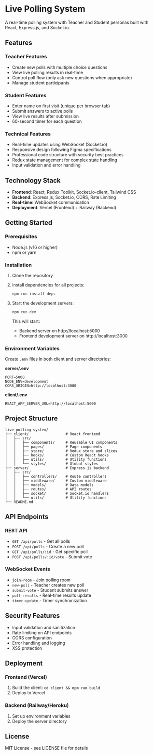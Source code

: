 # Live Polling System

A real-time polling system with Teacher and Student personas built with React, Express.js, and Socket.io.

## Features

### Teacher Features

- Create new polls with multiple choice questions
- View live polling results in real-time
- Control poll flow (only ask new questions when appropriate)
- Manage student participants

### Student Features

- Enter name on first visit (unique per browser tab)
- Submit answers to active polls
- View live results after submission
- 60-second timer for each question

### Technical Features

- Real-time updates using WebSocket (Socket.io)
- Responsive design following Figma specifications
- Professional code structure with security best practices
- Redux state management for complex state handling
- Input validation and error handling

## Technology Stack

- **Frontend**: React, Redux Toolkit, Socket.io-client, Tailwind CSS
- **Backend**: Express.js, Socket.io, CORS, Rate Limiting
- **Real-time**: WebSocket communication
- **Deployment**: Vercel (Frontend) + Railway (Backend)

## Getting Started

### Prerequisites

- Node.js (v16 or higher)
- npm or yarn

### Installation

1. Clone the repository
2. Install dependencies for all projects:

   ```bash
   npm run install-deps
   ```

3. Start the development servers:

   ```bash
   npm run dev
   ```

   This will start:

   - Backend server on http://localhost:5000
   - Frontend development server on http://localhost:3000

### Environment Variables

Create `.env` files in both client and server directories:

**server/.env**

```
PORT=5000
NODE_ENV=development
CORS_ORIGIN=http://localhost:3000
```

**client/.env**

```
REACT_APP_SERVER_URL=http://localhost:5000
```

## Project Structure

```
live-polling-system/
├── client/                 # React frontend
│   ├── src/
│   │   ├── components/     # Reusable UI components
│   │   ├── pages/          # Page components
│   │   ├── store/          # Redux store and slices
│   │   ├── hooks/          # Custom React hooks
│   │   ├── utils/          # Utility functions
│   │   └── styles/         # Global styles
├── server/                 # Express.js backend
│   ├── src/
│   │   ├── controllers/    # Route controllers
│   │   ├── middleware/     # Custom middleware
│   │   ├── models/         # Data models
│   │   ├── routes/         # API routes
│   │   ├── socket/         # Socket.io handlers
│   │   └── utils/          # Utility functions
└── README.md
```

## API Endpoints

### REST API

- `GET /api/polls` - Get all polls
- `POST /api/polls` - Create a new poll
- `GET /api/polls/:id` - Get specific poll
- `POST /api/polls/:id/vote` - Submit vote

### WebSocket Events

- `join-room` - Join polling room
- `new-poll` - Teacher creates new poll
- `submit-vote` - Student submits answer
- `poll-results` - Real-time results update
- `timer-update` - Timer synchronization

## Security Features

- Input validation and sanitization
- Rate limiting on API endpoints
- CORS configuration
- Error handling and logging
- XSS protection

## Deployment

### Frontend (Vercel)

1. Build the client: `cd client && npm run build`
2. Deploy to Vercel

### Backend (Railway/Heroku)

1. Set up environment variables
2. Deploy the server directory

## License

MIT License - see LICENSE file for details
